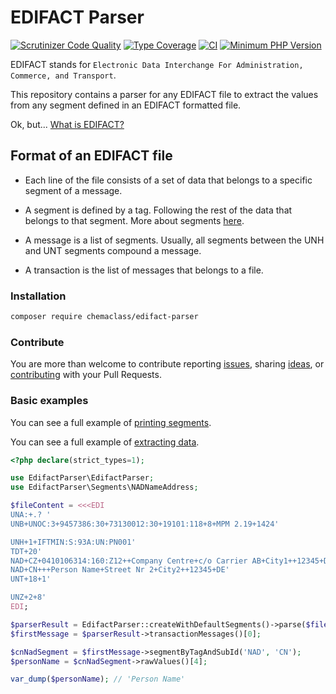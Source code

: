 # EDIFACT Parser

[![Scrutinizer Code Quality](https://scrutinizer-ci.com/g/Chemaclass/EdifactParser/badges/quality-score.png?b=master)](https://scrutinizer-ci.com/g/Chemaclass/EdifactParser/?branch=master)
[![Type Coverage](https://shepherd.dev/github/Chemaclass/EdifactParser/coverage.svg)](https://shepherd.dev/github/chemaclass/EdifactParser)
[![CI](https://github.com/Chemaclass/EdifactParser/workflows/CI/badge.svg?branch=master)](https://github.com/Chemaclass/EdifactParser/actions)
[![Minimum PHP Version](https://img.shields.io/badge/php-%3E%3D%208.0-8892BF.svg?style=flat-square)](https://php.net/)

EDIFACT stands for `Electronic Data Interchange For Administration, Commerce, and Transport`. 

This repository contains a parser for any EDIFACT file to extract the values from any segment
defined in an EDIFACT formatted file. 

Ok, but... [What is EDIFACT?](/docu/README.md)

## Format of an EDIFACT file

* Each line of the file consists of a set of data that belongs to a specific segment of a message.

* A segment is defined by a tag. Following the rest of the data that belongs to that segment. More about segments [here](/docu/segments/README.md).

* A message is a list of segments. Usually, all segments between the UNH and UNT segments compound a message.

* A transaction is the list of messages that belongs to a file. 

### Installation

```bash
composer require chemaclass/edifact-parser
```

### Contribute

You are more than welcome to contribute reporting
[issues](https://github.com/gacela-project/gacela/issues),
sharing [ideas](https://github.com/gacela-project/gacela/discussions),
or [contributing](.github/CONTRIBUTING.md) with your Pull Requests.

### Basic examples

You can see a full example of [printing segments](example/printing-segments.php).

You can see a full example of [extracting data](example/extracting-data.php).

```php
<?php declare(strict_types=1);

use EdifactParser\EdifactParser;
use EdifactParser\Segments\NADNameAddress;

$fileContent = <<<EDI
UNA:+.? '
UNB+UNOC:3+9457386:30+73130012:30+19101:118+8+MPM 2.19+1424'

UNH+1+IFTMIN:S:93A:UN:PN001'
TDT+20'
NAD+CZ+0410106314:160:Z12++Company Centre+c/o Carrier AB+City1++12345+DE'
NAD+CN+++Person Name+Street Nr 2+City2++12345+DE'
UNT+18+1'

UNZ+2+8'
EDI;

$parserResult = EdifactParser::createWithDefaultSegments()->parse($fileContent);
$firstMessage = $parserResult->transactionMessages()[0];

$cnNadSegment = $firstMessage->segmentByTagAndSubId('NAD', 'CN');
$personName = $cnNadSegment->rawValues()[4];

var_dump($personName); // 'Person Name'
```

